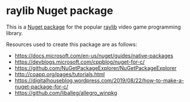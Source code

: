 # raylib Nuget package

This is a [Nuget package](https://www.nuget.org/packages/raylib/) for the popular [raylib](https://www.raylib.com/) video game programming library.

Resources used to create this package are as follows:

- <https://docs.microsoft.com/en-us/nuget/guides/native-packages>
- <https://devblogs.microsoft.com/cppblog/nuget-for-c/>
- <https://github.com/NuGetPackageExplorer/NuGetPackageExplorer>
- <http://coapp.org/pages/tutorials.html>
- <https://digitalhouseblog.wordpress.com/2019/08/22/how-to-make-a-nuget-package-for-c/>
- <https://github.com/liballeg/allegro_winpkg>
